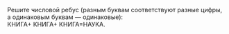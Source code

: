 Решите числовой ребус (разным буквам соответствуют разные цифры, а одинаковым буквам — одинаковые): 
<br/> КНИГА+ КНИГА+ КНИГА=НАУКА.